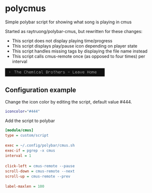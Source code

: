 # polycmus

Simple polybar script for showing what song is playing in cmus

Started as raytruong/polybar-cmus, but rewritten for these changes:
- This script does not display playing time/progress
- This script displays play/pause icon depending on player state
- This script handles missing tags by displaying the file name instead
- This script calls cmus-remote once (as opposed to four times) per interval 

![cmus-polybar](screenshots/1.png)

## Configuration example

Change the icon color by editing the script, default value #444.
```sh
iconcolor="#444"
```

Add the script to polybar
```ini
[module/cmus]
type = custom/script

exec = ~/.config/polybar/cmus.sh
exec-if = pgrep -x cmus
interval = 1

click-left = cmus-remote --pause
scroll-down = cmus-remote --next
scroll-up = cmus-remote --prev

label-maxlen = 100
```

